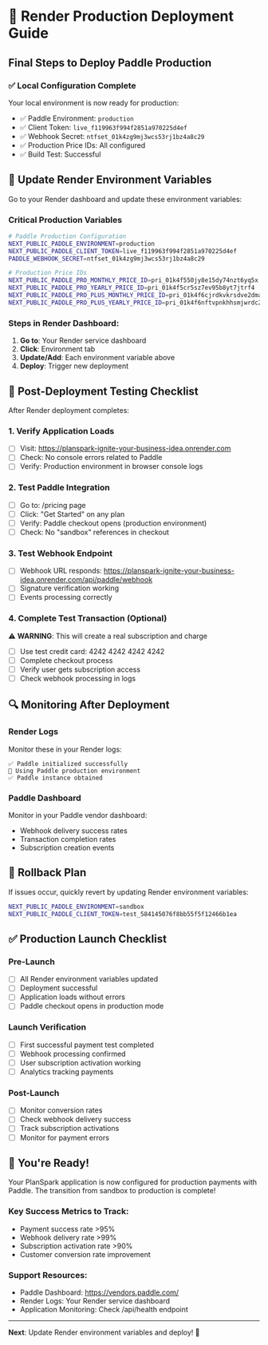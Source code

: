 # 🚀 Render Production Deployment Guide

## Final Steps to Deploy Paddle Production

### ✅ Local Configuration Complete
Your local environment is now ready for production:
- ✅ Paddle Environment: `production`
- ✅ Client Token: `live_f119963f994f2851a970225d4ef`
- ✅ Webhook Secret: `ntfset_01k4zg9mj3wcs53rj1bz4a8c29`
- ✅ Production Price IDs: All configured
- ✅ Build Test: Successful

## 🔧 Update Render Environment Variables

Go to your Render dashboard and update these environment variables:

### Critical Production Variables
```bash
# Paddle Production Configuration
NEXT_PUBLIC_PADDLE_ENVIRONMENT=production
NEXT_PUBLIC_PADDLE_CLIENT_TOKEN=live_f119963f994f2851a970225d4ef
PADDLE_WEBHOOK_SECRET=ntfset_01k4zg9mj3wcs53rj1bz4a8c29

# Production Price IDs
NEXT_PUBLIC_PADDLE_PRO_MONTHLY_PRICE_ID=pri_01k4f550jy8e15dy74nzt6yq5x
NEXT_PUBLIC_PADDLE_PRO_YEARLY_PRICE_ID=pri_01k4f5cr5sz7ev95b8yt7jtrf4
NEXT_PUBLIC_PADDLE_PRO_PLUS_MONTHLY_PRICE_ID=pri_01k4f6cjrdkvkrsdve2dmaff3s
NEXT_PUBLIC_PADDLE_PRO_PLUS_YEARLY_PRICE_ID=pri_01k4f6nftvpnkhhsmjwrdc2wrt
```

### Steps in Render Dashboard:
1. **Go to**: Your Render service dashboard
2. **Click**: Environment tab
3. **Update/Add**: Each environment variable above
4. **Deploy**: Trigger new deployment

## 🎯 Post-Deployment Testing Checklist

After Render deployment completes:

### 1. Verify Application Loads
- [ ] Visit: https://planspark-ignite-your-business-idea.onrender.com
- [ ] Check: No console errors related to Paddle
- [ ] Verify: Production environment in browser console logs

### 2. Test Paddle Integration
- [ ] Go to: /pricing page
- [ ] Click: "Get Started" on any plan
- [ ] Verify: Paddle checkout opens (production environment)
- [ ] Check: No "sandbox" references in checkout

### 3. Test Webhook Endpoint
- [ ] Webhook URL responds: https://planspark-ignite-your-business-idea.onrender.com/api/paddle/webhook
- [ ] Signature verification working
- [ ] Events processing correctly

### 4. Complete Test Transaction (Optional)
⚠️ **WARNING**: This will create a real subscription and charge
- [ ] Use test credit card: 4242 4242 4242 4242
- [ ] Complete checkout process
- [ ] Verify user gets subscription access
- [ ] Check webhook processing in logs

## 🔍 Monitoring After Deployment

### Render Logs
Monitor these in your Render logs:
```
✅ Paddle initialized successfully
🚀 Using Paddle production environment
✅ Paddle instance obtained
```

### Paddle Dashboard
Monitor in your Paddle vendor dashboard:
- Webhook delivery success rates
- Transaction completion rates
- Subscription creation events

## 🚨 Rollback Plan

If issues occur, quickly revert by updating Render environment variables:
```bash
NEXT_PUBLIC_PADDLE_ENVIRONMENT=sandbox
NEXT_PUBLIC_PADDLE_CLIENT_TOKEN=test_584145076f8bb55f5f12466b1ea
```

## ✅ Production Launch Checklist

### Pre-Launch
- [ ] All Render environment variables updated
- [ ] Deployment successful
- [ ] Application loads without errors
- [ ] Paddle checkout opens in production mode

### Launch Verification
- [ ] First successful payment test completed
- [ ] Webhook processing confirmed
- [ ] User subscription activation working
- [ ] Analytics tracking payments

### Post-Launch
- [ ] Monitor conversion rates
- [ ] Check webhook delivery success
- [ ] Track subscription activations
- [ ] Monitor for payment errors

## 🎉 You're Ready!

Your PlanSpark application is now configured for production payments with Paddle. The transition from sandbox to production is complete!

### Key Success Metrics to Track:
- Payment success rate >95%
- Webhook delivery rate >99%
- Subscription activation rate >90%
- Customer conversion rate improvement

### Support Resources:
- Paddle Dashboard: https://vendors.paddle.com/
- Render Logs: Your Render service dashboard
- Application Monitoring: Check /api/health endpoint

---
**Next**: Update Render environment variables and deploy! 🚀